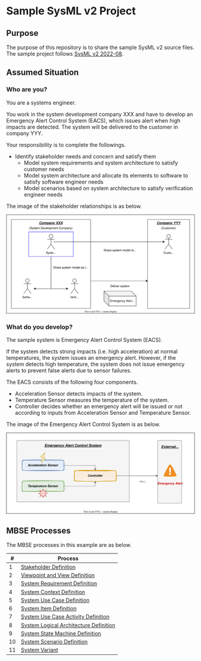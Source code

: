 # Sample SysML v2 Project
## Purpose
The purpose of this repository is to share the sample SysML v2 source files.  
The sample project follows [SysML v2 2022-08](https://github.com/Systems-Modeling/SysML-v2-Release/tree/2022-08).
## Assumed Situation
### Who are you?
You are a systems engineer.  

You work in the system development company XXX and have to develop an Emergency Alert Control System (EACS), which issues alert when high impacts are detected. The system will be delivered to the customer in company YYY.

Your responsibility is to complete the followings.

- Identify stakeholder needs and concern and satisfy them
  - Model system requirements and system architecture to satisfy customer needs
  - Model system architecture and allocate its elements to software to satisfy software engineer needs
  - Model scenarios based on system architecture to satisfy verification engineer needs

The image of the stakeholder relationships is as below.

![System Overview](image/stakeholder-relationships.drawio.svg)

### What do you develop?
The sample system is Emergency Alert Control System (EACS).  

If the system detects strong impacts (i.e. high acceleration) at normal temperatures, the system issues an emergency alert. However, if the system detects high temperature, the system does not issue emergency alerts to prevent false alerts due to sensor failures.

The EACS consists of the following four components.

- Acceleration Sensor detects impacts of the system.
- Temperature Sensor measures the temperature of the system.
- Controller decides whether an emergency alert will be issued or not according to inputs from Acceleration Sensor and Temperature Sensor.

The image of the Emergency Alert Control System is as below.

![System Overview](image/system-overview.drawio.svg)
## MBSE Processes
The MBSE processes in this example are as below.

| #   | Process                                                                             | 
| --- | ----------------------------------------------------------------------------------- | 
| 1   | [Stakeholder Definition](src/system-stakeholder.sysml)                              | 
| 2   | [Viewpoint and View Definition](src/system-viewpoint-and-view.sysml)                | 
| 3   | [System Requirement Definition](src/system-requirement.sysml)                       | 
| 4   | [System Context Definition](src/system-context.sysml)                               | 
| 5   | [System Use Case Definition](src/system-use-case.sysml)                             | 
| 6   | [System Item Definition](src/system-item.sysml)                                     | 
| 7   | [System Use Case Activity Definition](src/system-use-case-activity.sysml)           | 
| 8   | [System Logical Architecture Definition](src/system-logical-architecture-stm.sysml) | 
| 9   | [System State Machine Definition](src/system-logical-architecture-stm.sysml)        | 
| 10  | [System Scenario Definition](src/system-logical-architecture-sd.sysml)              | 
| 11  | [System Variant](src/system-variant.sysml)                                          | 
